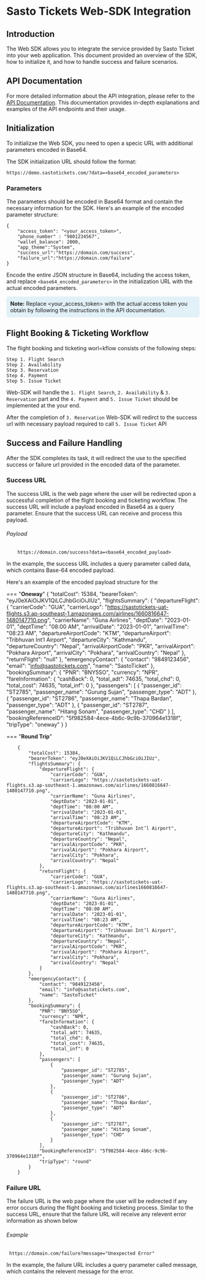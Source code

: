 # Sasto Tickets Web-SDK Integration

## Introduction

The Web SDK allows you to integrate the service provided by Sasto Ticket into your web application. This document provided an overview of the SDK, how to initialize it, and how to handle success and failure scenarios.

## API Documentation

For more detailed information about the API integration, please refer to the [API Documentation](https://sastotickets-integration-b2b.web.app). This documentation provides in-depth explanations and examples of the API endpoints and their usage.

## Initialization

To initializxe the Web SDK, you need to open a specic URL with additional parameters encoded in Base64.

The SDK initialization URL should follow the format:

    https://demo.sastotickets.com/?data=<base64_encoded_parameters>

### Parameters

The parameters should be encoded in Base64 format and contain the necessary information for the SDK. Here's an example of the encoded parameter structure:

    {
        "access_token": "<your_access_token>",
        "phone_number" : "9801234567",
        "wallet_balance": 2000,
        "app_theme":"System",
        "success_url":"https://domain.com/success",
        "failure_url":"https://domain.com/failure"
    }

Encode the entire JSON structure in Base64, including the access token, and replace `<base64_encoded_parameters>` in the initialization URL with the actual encoded parameters.

<div style="background-color: #E2F0F7; padding:10px; border-radius:5px "><b>Note:</b> Replace &ltyour_access_token> with the actual access token you obtain by following the instructions in the API documentation.</div>

## Flight Booking & Ticketing Workflow

The flight booking and ticketing worl=kflow consists of the following steps:

    Step 1. Flight Search
    Step 2. Availability
    Step 3. Reservation
    Step 4. Payment
    Step 5. Issue Ticket

Web-SDK will handle the `1. Flight Search`, `2. Availability` & `3. Reservation` part and the `4. Payment` and `5. Issue Ticket` should be implemented at the your end.

After the completion of `3. Reservation` Web-SDK will redirct to the success url with necessary payload required to call `5. Issue Ticket` API

## Success and Failure Handling

After the SDK completes its task, it will redirect the use to the specified success or failure url provided in the encoded data of the parameter.

### Success URL

The success URL is the web page where the user will be redirected upon a successful completion of the flight booking and ticketing workflow. The success URL will include a payload encoded in Base64 as a query parameter. Ensure that the success URL can receive and process this payload.

###### Payload

        https://domain.com/success?data=<base64_encoded_payload>

In the example, the success URL includes a query parameter called data, which contains Base-64 encoded payload.

Here's an example of the encoded payload structure for the 

=== "<b>Oneway</b>"
        {
        "totalCost": 15384,
        "bearerToken": "eyJ0eXAiOiJKV1QiLCJhbGciOiJIUz",
        "flightsSummary": {
            "departureFlight": {
                "carrierCode": "GUA",
                "carrierLogo": "https://sastotickets-uat-flights.s3.ap-southeast-1.amazonaws.com/airlines/1660816647-1480147710.png",
                "carrierName": "Guna Airlines",
                "deptDate": "2023-01-01",
                "deptTime": "08:00 AM",
                "arrivalDate": "2023-01-01",
                "arrivalTime": "08:23 AM",
                "departureAirportCode": "KTM",
                "departureAirport": "Tribhuvan Int’l Airport",
                "departureCity": "Kathmandu",
                "departureCountry": "Nepal",
                "arrivalAirportCode": "PKR",
                "arrivalAirport": "Pokhara Airport",
                "arrivalCity": "Pokhara",
                "arrivalCountry": "Nepal"
            },
            "returnFlight": "null"
        },
        "emergencyContact": {
            "contact": "9849123456",
            "email": "info@sastotickets.com",
            "name": "SastoTicket"
        },
        "bookingSummary": {
            "PNR": "BNY5SO",
            "currency": "NPR",
            "fareInformation": {
                "cashBack": 0,
                "total_adt": 74635,
                "total_chd": 0,
                "total_cost": 74635,
                "total_inf": 0
            },
            "passengers": [
                {
                    "passenger_id": "ST2785",
                    "passenger_name": "Gurung Sujan",
                    "passenger_type": "ADT"
                },
                {
                    "passenger_id": "ST2786",
                    "passenger_name": "Thapa Bardan",
                    "passenger_type": "ADT"
                },
                {
                    "passenger_id": "ST2787",
                    "passenger_name": "Hitang Sonam",
                    "passenger_type": "CHD"
                }
            ],
            "bookingReferenceID": "5f982584-4ece-4b6c-9c9b-370964e1318f",
            "tripType": "oneway"
        }
    }

=== "<b>Round Trip</b>"

        {
            "totalCost": 15384,
            "bearerToken": "eyJ0eXAiOiJKV1QiLCJhbGciOiJIUz",
            "flightsSummary": {
                "departureFlight": {
                    "carrierCode": "GUA",
                    "carrierLogo": "https://sastotickets-uat-flights.s3.ap-southeast-1.amazonaws.com/airlines/1660816647-1480147710.png",
                    "carrierName": "Guna Airlines",
                    "deptDate": "2023-01-01",
                    "deptTime": "08:00 AM",
                    "arrivalDate": "2023-01-01",
                    "arrivalTime": "08:23 AM",
                    "departureAirportCode": "KTM",
                    "departureAirport": "Tribhuvan Int’l Airport",
                    "departureCity": "Kathmandu",
                    "departureCountry": "Nepal",
                    "arrivalAirportCode": "PKR",
                    "arrivalAirport": "Pokhara Airport",
                    "arrivalCity": "Pokhara",
                    "arrivalCountry": "Nepal"
                },
                "returnFlight": {
                    "carrierCode": "GUA",
                    "carrierLogo": "https://sastotickets-uat-flights.s3.ap-southeast-1.amazonaws.com/airlines1660816647-1480147710.png",
                    "carrierName": "Guna Airlines",
                    "deptDate": "2023-01-01",
                    "deptTime": "08:00 AM",
                    "arrivalDate": "2023-01-01",
                    "arrivalTime": "08:23 AM",
                    "departureAirportCode": "KTM",
                    "departureAirport": "Tribhuvan Int’l Airport",
                    "departureCity": "Kathmandu",
                    "departureCountry": "Nepal",
                    "arrivalAirportCode": "PKR",
                    "arrivalAirport": "Pokhara Airport",
                    "arrivalCity": "Pokhara",
                    "arrivalCountry": "Nepal"
                }
            },
            "emergencyContact": {
                "contact": "9849123456",
                "email": "info@sastotickets.com",
                "name": "SastoTicket"
            },
            "bookingSummary": {
                "PNR": "BNY5SO",
                "currency": "NPR",
                "fareInformation": {
                    "cashBack": 0,
                    "total_adt": 74635,
                    "total_chd": 0,
                    "total_cost": 74635,
                    "total_inf": 0
                },
                "passengers": [
                    {
                        "passenger_id": "ST2785",
                        "passenger_name": "Gurung Sujan",
                        "passenger_type": "ADT"
                    },
                    {
                        "passenger_id": "ST2786",
                        "passenger_name": "Thapa Bardan",
                        "passenger_type": "ADT"
                    },
                    {
                        "passenger_id": "ST2787",
                        "passenger_name": "Hitang Sonam",
                        "passenger_type": "CHD"
                    }
                ],
                "bookingReferenceID": "5f982584-4ece-4b6c-9c9b-370964e1318f",
                "tripType": "round"
            }
        }

### Failure URL

The failure URL is the web page where the user will be redirected if any error occurs during the flight booking and ticketing process. Similar to the success URL, ensure that the failure URL will receive any relevent error information as shown below

###### Example

     https://domain.com/failure?message="Unexpected Error"

In the example, the failure URL includes a query parameter called message, which contains the relevent message for the error.
